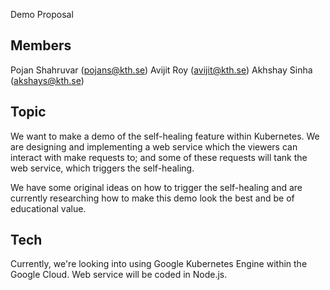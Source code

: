 Demo Proposal
## Members

Pojan Shahruvar (pojans@kth.se)
Avijit Roy (avijit@kth.se)
Akhshay Sinha (akshays@kth.se)

## Topic
We want to make a demo of the self-healing feature within Kubernetes. We are designing and implementing a web service which the viewers can interact with make requests to; and some of these requests will tank the web service, which triggers the self-healing. 

We have some original ideas on how to trigger the self-healing and are currently researching how to make this demo look the best and be of educational value.

## Tech
Currently, we're looking into using Google Kubernetes Engine within the Google Cloud. Web service will be coded in Node.js.
